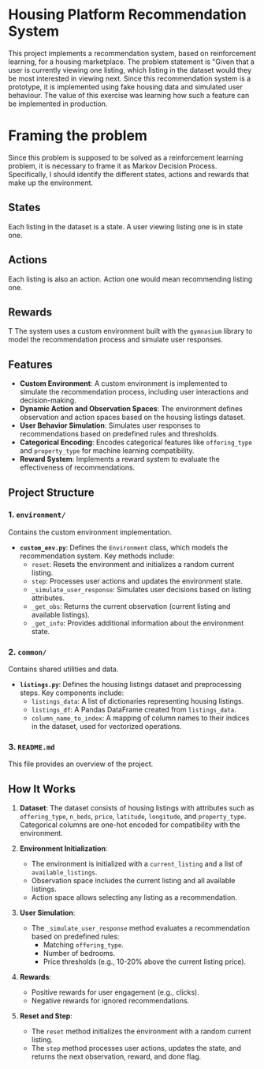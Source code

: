 # Housing Platform Recommendation System

This project implements a recommendation system, based on reinforcement learning, for a housing marketplace. The problem statement is "Given that a user is currently viewing one listing, which listing in the dataset would they be most interested in viewing next. Since this recommendation system is a prototype, it is implemented using fake housing data and simulated user behaviour. The value of this exercise was learning how such a feature can be implemented in production.

# Framing the problem

Since this problem is supposed to be solved as a reinforcement learning problem, it is necessary to frame it as Markov Decision Process. Specifically,
I should identify the different states, actions and rewards that make up the environment.

## States

Each listing in the dataset is a state. A user viewing listing one is in state one.

## Actions

Each listing is also an action. Action one would mean recommending listing one.

## Rewards

T
The system uses a custom environment built with the `gymnasium` library to model the recommendation process and simulate user responses.

## Features

- **Custom Environment**: A custom environment is implemented to simulate the recommendation process, including user interactions and decision-making.
- **Dynamic Action and Observation Spaces**: The environment defines observation and action spaces based on the housing listings dataset.
- **User Behavior Simulation**: Simulates user responses to recommendations based on predefined rules and thresholds.
- **Categorical Encoding**: Encodes categorical features like `offering_type` and `property_type` for machine learning compatibility.
- **Reward System**: Implements a reward system to evaluate the effectiveness of recommendations.

## Project Structure

### 1. `environment/`

Contains the custom environment implementation.

- **`custom_env.py`**: Defines the `Environment` class, which models the recommendation system. Key methods include:
  - `reset`: Resets the environment and initializes a random current listing.
  - `step`: Processes user actions and updates the environment state.
  - `_simulate_user_response`: Simulates user decisions based on listing attributes.
  - `_get_obs`: Returns the current observation (current listing and available listings).
  - `_get_info`: Provides additional information about the environment state.

### 2. `common/`

Contains shared utilities and data.

- **`listings.py`**: Defines the housing listings dataset and preprocessing steps. Key components include:
  - `listings_data`: A list of dictionaries representing housing listings.
  - `listings_df`: A Pandas DataFrame created from `listings_data`.
  - `column_name_to_index`: A mapping of column names to their indices in the dataset, used for vectorized operations.

### 3. `README.md`

This file provides an overview of the project.

## How It Works

1. **Dataset**: The dataset consists of housing listings with attributes such as `offering_type`, `n_beds`, `price`, `latitude`, `longitude`, and `property_type`. Categorical columns are one-hot encoded for compatibility with the environment.

2. **Environment Initialization**:

   - The environment is initialized with a `current_listing` and a list of `available_listings`.
   - Observation space includes the current listing and all available listings.
   - Action space allows selecting any listing as a recommendation.

3. **User Simulation**:

   - The `_simulate_user_response` method evaluates a recommendation based on predefined rules:
     - Matching `offering_type`.
     - Number of bedrooms.
     - Price thresholds (e.g., 10-20% above the current listing price).

4. **Rewards**:

   - Positive rewards for user engagement (e.g., clicks).
   - Negative rewards for ignored recommendations.

5. **Reset and Step**:
   - The `reset` method initializes the environment with a random current listing.
   - The `step` method processes user actions, updates the state, and returns the next observation, reward, and done flag.
